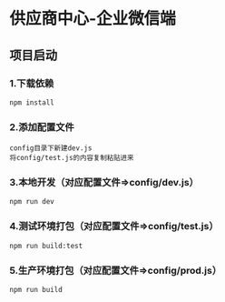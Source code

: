 # 供应商中心-企业微信端

## 项目启动
### 1.下载依赖
```
npm install
```
### 2.添加配置文件
```
config目录下新建dev.js
将config/test.js的内容复制粘贴进来
```

### 3.本地开发（对应配置文件=>config/dev.js）
```
npm run dev
```

### 4.测试环境打包（对应配置文件=>config/test.js）
```
npm run build:test
```

### 5.生产环境打包（对应配置文件=>config/prod.js）
```
npm run build
```
